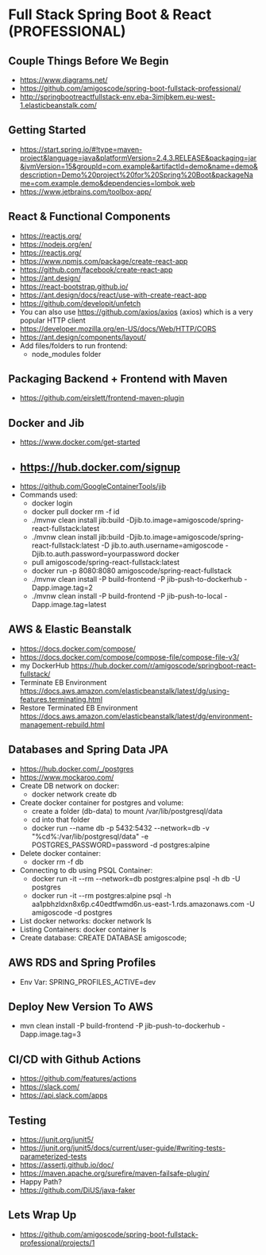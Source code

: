# Full Stack Spring Boot & React (PROFESSIONAL)

## Couple Things Before We Begin

- https://www.diagrams.net/
- https://github.com/amigoscode/spring-boot-fullstack-professional/
- http://springbootreactfullstack-env.eba-3imjbkem.eu-west-1.elasticbeanstalk.com/

## Getting Started

- https://start.spring.io/#!type=maven-project&language=java&platformVersion=2.4.3.RELEASE&packaging=jar&jvmVersion=15&groupId=com.example&artifactId=demo&name=demo&description=Demo%20project%20for%20Spring%20Boot&packageName=com.example.demo&dependencies=lombok,web
- https://www.jetbrains.com/toolbox-app/

## React & Functional Components

- https://reactjs.org/
- https://nodejs.org/en/
- https://reactjs.org/
- https://www.npmjs.com/package/create-react-app
- https://github.com/facebook/create-react-app
- https://ant.design/
- https://react-bootstrap.github.io/
- https://ant.design/docs/react/use-with-create-react-app
- https://github.com/developit/unfetch
- You can also use https://github.com/axios/axios (axios) which is a very popular HTTP client
- https://developer.mozilla.org/en-US/docs/Web/HTTP/CORS
- https://ant.design/components/layout/
- Add files/folders to run frontend:
    - node_modules folder

## Packaging Backend + Frontend with Maven

- https://github.com/eirslett/frontend-maven-plugin

## Docker and Jib

- https://www.docker.com/get-started
- https://hub.docker.com/signup
    -
- https://github.com/GoogleContainerTools/jib
- Commands used: 
  - docker login 
  - docker pull docker rm -f id 
  - ./mvnw clean install jib:build -Djib.to.image=amigoscode/spring-react-fullstack:latest 
  - ./mvnw clean install jib:build -Djib.to.image=amigoscode/spring-react-fullstack:latest -D jib.to.auth.username=amigoscode -Djib.to.auth.password=yourpassword docker 
  - pull amigoscode/spring-react-fullstack:latest 
  - docker run -p 8080:8080 amigoscode/spring-react-fullstack
  - ./mvnw clean install -P build-frontend -P jib-push-to-dockerhub -Dapp.image.tag=2
  - ./mvnw clean install -P build-frontend -P jib-push-to-local -Dapp.image.tag=latest

## AWS & Elastic Beanstalk

- https://docs.docker.com/compose/
- https://docs.docker.com/compose/compose-file/compose-file-v3/
- my DockerHub https://hub.docker.com/r/amigoscode/springboot-react-fullstack/
- Terminate EB Environment https://docs.aws.amazon.com/elasticbeanstalk/latest/dg/using-features.terminating.html
- Restore Terminated EB Environment https://docs.aws.amazon.com/elasticbeanstalk/latest/dg/environment-management-rebuild.html

## Databases and Spring Data JPA

- https://hub.docker.com/_/postgres
- https://www.mockaroo.com/
- Create DB network on docker:
    - docker network create db
- Create docker container for postgres and volume:
    - create a folder (db-data) to mount /var/lib/postgresql/data
    - cd into that folder
    - docker run --name db -p 5432:5432 --network=db -v "%cd%:/var/lib/postgresql/data" -e POSTGRES_PASSWORD=password -d postgres:alpine
- Delete docker container:
    - docker rm -f db
- Connecting to db using PSQL Container:
    - docker run -it --rm --network=db postgres:alpine psql -h db -U postgres
    - docker run -it --rm postgres:alpine psql -h aa1pbhzldxn8x6p.c40edtfwmd6n.us-east-1.rds.amazonaws.com -U amigoscode -d postgres
- List docker networks: docker network ls
- Listing Containers: docker container ls
- Create database: CREATE DATABASE amigoscode;

## AWS RDS and Spring Profiles
- Env Var: SPRING_PROFILES_ACTIVE=dev

## Deploy New Version To AWS
- mvn clean install -P build-frontend -P jib-push-to-dockerhub -Dapp.image.tag=3

## CI/CD with Github Actions
- https://github.com/features/actions
- https://slack.com/
- https://api.slack.com/apps

## Testing
- https://junit.org/junit5/
- https://junit.org/junit5/docs/current/user-guide/#writing-tests-parameterized-tests
- https://assertj.github.io/doc/
- https://maven.apache.org/surefire/maven-failsafe-plugin/
- Happy Path?
- https://github.com/DiUS/java-faker

## Lets Wrap Up
- https://github.com/amigoscode/spring-boot-fullstack-professional/projects/1